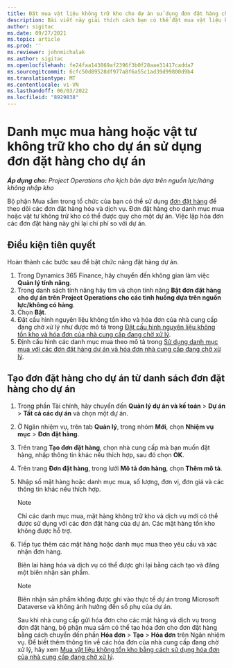 ```yaml
---
title: Đặt mua vật liệu không trữ kho cho dự án sử dụng đơn đặt hàng cho dự án
description: Bài viết này giải thích cách bạn có thể đặt mua vật liệu không trữ kho cho dự án sử dụng đơn đặt hàng cho dự án.
author: sigitac
ms.date: 09/27/2021
ms.topic: article
ms.prod: ''
ms.reviewer: johnmichalak
ms.author: sigitac
ms.openlocfilehash: fe24faa143869af2396f3b0f28aae31417cadda7
ms.sourcegitcommit: 6cfc50d89528df977a8f6a55c1ad39d99800d9b4
ms.translationtype: MT
ms.contentlocale: vi-VN
ms.lasthandoff: 06/03/2022
ms.locfileid: "8929838"
---
```

# <a name="order-procurement-categories-or-non-stocked-materials-for-a-project-using-project-purchase-orders"></a>Danh mục mua hàng hoặc vật tư không trữ kho cho dự án sử dụng đơn đặt hàng cho dự án

_**Áp dụng cho:** Project Operations cho kịch bản dựa trên nguồn lực/hàng không nhập kho_

Bộ phận Mua sắm trong tổ chức của bạn có thể sử dụng [đơn đặt hàng](/dynamics365/supply-chain/procurement/purchase-order-overview) để theo dõi các đơn đặt hàng hóa và dịch vụ. Đơn đặt hàng cho danh mục mua hoặc vật tư không trữ kho có thể được quy cho một dự án. Việc lập hóa đơn các đơn đặt hàng này ghi lại chi phí so với dự án.

## <a name="prerequisites"></a>Điều kiện tiên quyết
Hoàn thành các bước sau để bật chức năng đặt hàng dự án.

1. Trong Dynamics 365 Finance, hãy chuyển đến không gian làm việc **Quản lý tính năng**.
2. Trong danh sách tính năng hãy tìm và chọn tính năng **Bật đơn đặt hàng cho dự án trên Project Operations cho các tình huống dựa trên nguồn lực/không có hàng**.
3. Chọn **Bật**.
4. Đặt cấu hình nguyên liệu không tồn kho và hóa đơn của nhà cung cấp đang chờ xử lý như được mô tả trong [Đặt cấu hình nguyên liệu không tồn kho và hóa đơn của nhà cung cấp đang chờ xử lý](configure-materials-nonstocked.md).
5. Định cấu hình các danh mục mua theo mô tả trong [Sử dụng danh mục mua với các đơn đặt hàng dự án và hóa đơn nhà cung cấp đang chờ xử lý](configure-procurement-categories.md).

## <a name="create-a-project-purchase-order-from-the-project-purchase-order-list"></a>Tạo đơn đặt hàng cho dự án từ danh sách đơn đặt hàng cho dự án

1. Trong phần Tài chính, hãy chuyển đến **Quản lý dự án và kế toán** > **Dự án** > **Tất cả các dự án** và chọn một dự án.
2. Ở Ngăn nhiệm vụ, trên tab **Quản lý**, trong nhóm **Mới**, chọn **Nhiệm vụ mục** > **Đơn đặt hàng**.
3. Trên trang **Tạo đơn đặt hàng**, chọn nhà cung cấp mà bạn muốn đặt hàng, nhập thông tin khác nếu thích hợp, sau đó chọn **OK**.
4. Trên trang **Đơn đặt hàng**, trong lưới **Mô tả đơn hàng**, chọn **Thêm mô tả**.
5. Nhập số mặt hàng hoặc danh mục mua, số lượng, đơn vị, đơn giá và các thông tin khác nếu thích hợp.

    > [!NOTE]
    > Chỉ các danh mục mua, mặt hàng không trữ kho và dịch vụ mới có thể được sử dụng với các đơn đặt hàng của dự án. Các mặt hàng tồn kho không được hỗ trợ.

6. Tiếp tục thêm các mặt hàng hoặc danh mục mua theo yêu cầu và xác nhận đơn hàng.

    Biên lai hàng hóa và dịch vụ có thể được ghi lại bằng cách tạo và đăng một biên nhận sản phẩm.

    > [!NOTE]
    > Biên nhận sản phẩm không được ghi vào thực tế dự án trong Microsoft Dataverse và không ảnh hưởng đến sổ phụ của dự án.

    Sau khi nhà cung cấp gửi hóa đơn cho các mặt hàng và dịch vụ trong đơn đặt hàng, bộ phận mua sắm có thể tạo hóa đơn cho đơn đặt hàng bằng cách chuyển đến phần **Hóa đơn** > **Tạo** > **Hóa đơn** trên Ngăn nhiệm vụ. Để biết thêm thông tin về các hóa đơn của nhà cung cấp đang chờ xử lý, hãy xem [Mua vật liệu không tồn kho bằng cách sử dụng hóa đơn của nhà cung cấp đang chờ xử lý](pending-vendor-invoices.md).
